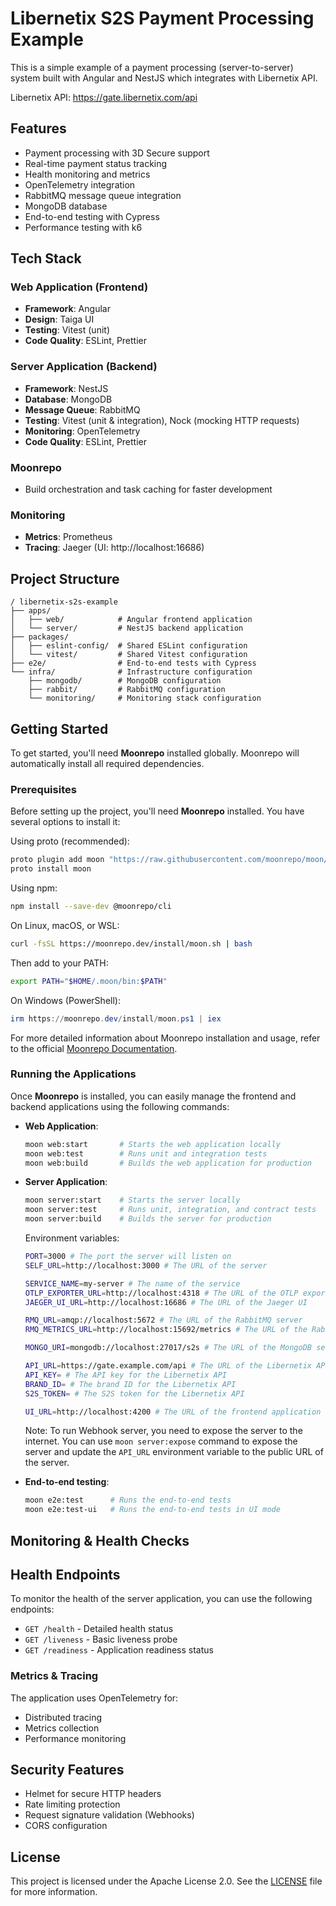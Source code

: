 # Libernetix S2S Payment Processing Example

This is a simple example of a payment processing (server-to-server) system built with Angular and NestJS which integrates with Libernetix API.

Libernetix API: https://gate.libernetix.com/api

## Features

- Payment processing with 3D Secure support
- Real-time payment status tracking
- Health monitoring and metrics
- OpenTelemetry integration
- RabbitMQ message queue integration
- MongoDB database
- End-to-end testing with Cypress
- Performance testing with k6

## Tech Stack

### Web Application (Frontend)
- **Framework**: Angular 
- **Design**: Taiga UI
- **Testing**: Vitest (unit)
- **Code Quality**: ESLint, Prettier

### Server Application (Backend)
- **Framework**: NestJS
- **Database**: MongoDB
- **Message Queue**: RabbitMQ
- **Testing**: Vitest (unit & integration), Nock (mocking HTTP requests)
- **Monitoring**: OpenTelemetry
- **Code Quality**: ESLint, Prettier

### Moonrepo
- Build orchestration and task caching for faster development

### Monitoring
- **Metrics**: Prometheus
- **Tracing**: Jaeger (UI: http://localhost:16686)

## Project Structure

```plaintext
/ libernetix-s2s-example
├── apps/
│   ├── web/            # Angular frontend application
│   └── server/         # NestJS backend application
├── packages/
│   ├── eslint-config/  # Shared ESLint configuration
│   └── vitest/         # Shared Vitest configuration
├── e2e/                # End-to-end tests with Cypress
└── infra/              # Infrastructure configuration
    ├── mongodb/        # MongoDB configuration
    ├── rabbit/         # RabbitMQ configuration
    └── monitoring/     # Monitoring stack configuration
```

## Getting Started

To get started, you'll need **Moonrepo** installed globally. Moonrepo will automatically install all required dependencies.

### Prerequisites

Before setting up the project, you'll need **Moonrepo** installed. You have several options to install it:

Using proto (recommended):
```bash
proto plugin add moon "https://raw.githubusercontent.com/moonrepo/moon/master/proto-plugin.toml" --to global
proto install moon
```

Using npm:
```bash
npm install --save-dev @moonrepo/cli
```

On Linux, macOS, or WSL:
```bash
curl -fsSL https://moonrepo.dev/install/moon.sh | bash
```

Then add to your PATH:
```bash
export PATH="$HOME/.moon/bin:$PATH"
```

On Windows (PowerShell):
```powershell
irm https://moonrepo.dev/install/moon.ps1 | iex
```

For more detailed information about Moonrepo installation and usage, refer to the official [Moonrepo Documentation](https://moonrepo.dev/docs/install).

### Running the Applications

Once **Moonrepo** is installed, you can easily manage the frontend and backend applications using the following commands:

- **Web Application**:
   ```bash
   moon web:start       # Starts the web application locally
   moon web:test        # Runs unit and integration tests
   moon web:build       # Builds the web application for production
   ```

- **Server Application**:
  ```bash
  moon server:start    # Starts the server locally
  moon server:test     # Runs unit, integration, and contract tests
  moon server:build    # Builds the server for production
  ```

  Environment variables:
  ```bash
  PORT=3000 # The port the server will listen on
  SELF_URL=http://localhost:3000 # The URL of the server

  SERVICE_NAME=my-server # The name of the service
  OTLP_EXPORTER_URL=http://localhost:4318 # The URL of the OTLP exporter
  JAEGER_UI_URL=http://localhost:16686 # The URL of the Jaeger UI

  RMQ_URL=amqp://localhost:5672 # The URL of the RabbitMQ server
  RMQ_METRICS_URL=http://localhost:15692/metrics # The URL of the RabbitMQ metrics

  MONGO_URI=mongodb://localhost:27017/s2s # The URL of the MongoDB server

  API_URL=https://gate.example.com/api # The URL of the Libernetix API
  API_KEY= # The API key for the Libernetix API
  BRAND_ID= # The brand ID for the Libernetix API
  S2S_TOKEN= # The S2S token for the Libernetix API

  UI_URL=http://localhost:4200 # The URL of the frontend application
  ```

  Note: To run Webhook server, you need to expose the server to the internet. You can use `moon server:expose` command to expose the server and update the `API_URL` environment variable to the public URL of the server.

- **End-to-end testing**:
  ```bash
  moon e2e:test      # Runs the end-to-end tests
  moon e2e:test-ui   # Runs the end-to-end tests in UI mode
  ```

## Monitoring & Health Checks

## Health Endpoints

To monitor the health of the server application, you can use the following endpoints:

- `GET /health` - Detailed health status
- `GET /liveness` - Basic liveness probe
- `GET /readiness` - Application readiness status

### Metrics & Tracing

The application uses OpenTelemetry for:

- Distributed tracing
- Metrics collection
- Performance monitoring

## Security Features

- Helmet for secure HTTP headers
- Rate limiting protection
- Request signature validation (Webhooks)
- CORS configuration

## License

This project is licensed under the Apache License 2.0. See the [LICENSE](LICENSE) file for more information.
